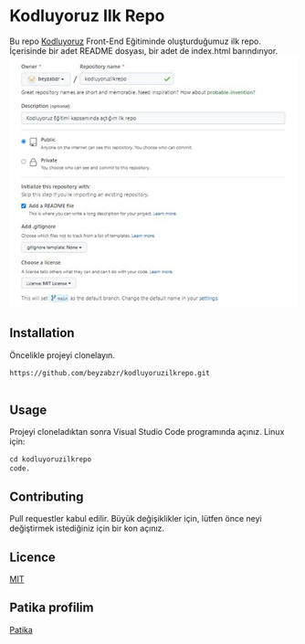 
# Kodluyoruz Ilk Repo
Bu repo [Kodluyoruz](https://kodluyoruz.org/tr/kodluyoruz/) Front-End Eğitiminde oluşturduğumuz ilk repo. İçerisinde bir adet README dosyası, bir adet de index.html barındırıyor.
![github.png](github.jpg)

## Installation

Öncelikle projeyi clonelayın. 
```
https://github.com/beyzabzr/kodluyoruzilkrepo.git
 
```

## Usage

Projeyi cloneladıktan sonra Visual Studio Code programında açınız.
Linux için:
```linux
cd kodluyoruzilkrepo
code.
```
## Contributing

Pull requestler kabul edilir. Büyük değişiklikler için, lütfen önce neyi değiştirmek istediğiniz için bir kon açınız.

## Licence

[MIT](https://choosealicense.com/licenses/mit/)

## Patika profilim

[Patika](https://app.patika.dev/beyzabzrx)
